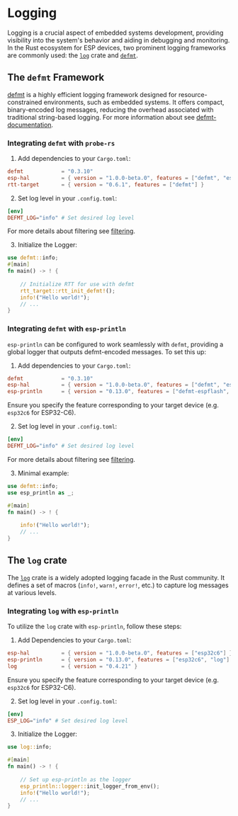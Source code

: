 # Logging

​Logging is a crucial aspect of embedded systems development, providing visibility into the system's behavior and aiding in debugging and monitoring. In the Rust ecosystem for ESP devices, two prominent logging frameworks are commonly used: the [`log`][log] crate and [`defmt`][defmt].

## The `defmt` Framework

[defmt] is a highly efficient logging framework designed for resource-constrained environments, such as embedded systems. It offers compact, binary-encoded log messages, reducing the overhead associated with traditional string-based logging.​ For more information about see [defmt-documentation].

### Integrating `defmt` with `probe-rs`

1. Add dependencies to your `Cargo.toml`:
```toml
defmt            = "0.3.10"
esp-hal          = { version = "1.0.0-beta.0", features = ["defmt", "esp32c6"] }
rtt-target       = { version = "0.6.1", features = ["defmt"] }
```

2. Set log level in your `.config.toml`:
```toml
[env]
DEFMT_LOG="info" # Set desired log level
```
For more details about filtering see [filtering].

3. Initialize the Logger:
```rust
use defmt::info;
#[main]
fn main() -> ! {
    
    // Initialize RTT for use with defmt
    rtt_target::rtt_init_defmt!();
    info!("Hello world!");
    // ...
}
```

### Integrating `defmt` with `esp-println`

`esp-println` can be configured to work seamlessly with `defmt`, providing a global logger that outputs defmt-encoded messages. To set this up:​

1. Add dependencies to your `Cargo.toml`:
```toml
defmt            = "0.3.10"
esp-hal          = { version = "1.0.0-beta.0", features = ["defmt", "esp32c6"] }
esp-println      = { version = "0.13.0", features = ["defmt-espflash", "esp32c6"] }
```
Ensure you specify the feature corresponding to your target device (e.g. `esp32c6` for ESP32-C6).

2. Set log level in your `.config.toml`:
```toml
[env]
DEFMT_LOG="info" # Set desired log level
```
For more details about filtering see [filtering].

3. Minimal example:
```rust
use defmt::info;
use esp_println as _;

#[main]
fn main() -> ! {
    
    info!("Hello world!");
    // ...
}
```

## The `log` crate

The [`log`][log] crate is a widely adopted logging facade in the Rust community. It defines a set of macros (`info!`, `warn!`, `error!`, etc.) to capture log messages at various levels.

### Integrating `log` with `esp-println`

To utilize the `log` crate with `esp-println`, follow these steps:​

1. Add Dependencies to your `Cargo.toml`:
```toml
esp-hal          = { version = "1.0.0-beta.0", features = ["esp32c6"] }
esp-println      = { version = "0.13.0", features = ["esp32c6", "log"] }
log              = { version = "0.4.21" }
```
Ensure you specify the feature corresponding to your target device (e.g. `esp32c6` for ESP32-C6).

2. Set log level in your `.config.toml`:
```toml
[env]
ESP_LOG="info" # Set desired log level
```

3. Initialize the Logger:
```rust
use log::info;

#[main]
fn main() -> ! {
    
    // Set up esp-println as the logger
    esp_println::logger::init_logger_from_env();
    info!("Hello world!");
    // ...
}
```

[log]: https://crates.io/crates/log
[defmt]: https://crates.io/crates/defmt
[esp-println]: https://crates.io/crates/esp-println
[defmt-documentation]: https://defmt.ferrous-systems.com/introduction
[filtering]: https://defmt.ferrous-systems.com/filtering#filtering